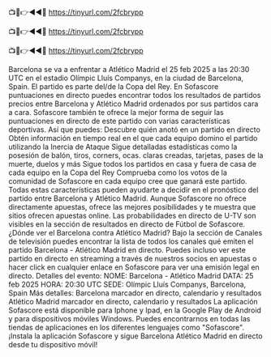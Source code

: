 📺📱👉◄◄🔴 https://tinyurl.com/2fcbrypp

📺📱👉◄◄🔴 https://tinyurl.com/2fcbrypp

📺📱👉◄◄🔴 https://tinyurl.com/2fcbrypp



Barcelona se va a enfrentar a Atlético Madrid el 25 feb 2025 a las 20:30 UTC en el estadio Olímpic Lluís Companys, en la ciudad de Barcelona, Spain. El partido es parte del/de la Copa del Rey.
En Sofascore puntuaciones en directo puedes encontrar todos los resultados de partidos precios entre Barcelona y Atlético Madrid ordenados por sus partidos cara a cara. Sofascore también te ofrece la mejor forma de seguir las puntuaciones en directo de este partido con varias características deportivas. Así que puedes:
Descubre quién anotó en un partido en directo
Obtén información en tiempo real en el que cada equipo domino el partido utilizando la Inercia de Ataque
Sigue detalladas estadísticas como la posesión de balón, tiros, corners, ocas. claras creadas, tarjetas, pases de la muerte, duelos y más
Sigue todos los partidos en casa y fuera de casa de cada equipo en la Copa del Rey
Comprueba como los votos de la comunidad de Sofascore en cada equipo cree que ganará este partido.
Todas estas características pueden ayudarte a decidir en el pronóstico del partido entre Barcelona y Atlético Madrid. Aunque Sofascore no ofrece directamente apuestas, ofrece las mejores posibilidades y te muestra que sitios ofrecen apuestas online. Las probabilidades en directo de U-TV son visibles en la sección de resultados en directo de Fútbol de Sofascore.
¿Dónde ver el Barcelona contra Atlético Madrid? Bajo la sección de Canales de televisión puedes encontrar la lista de todos los canales qué emiten el partido Barcelona - Atlético Madrid en directo. Puedes incluso ver este partido en directo en streaming a través de nuestros socios en apuestas o hacer click en cualquier enlace en Sofascore para ver una emisión legal en directo.
Detalles del evento:
NOME: Barcelona - Atlético Madrid
DATA: 25 feb 2025
HORA: 20:30 UTC
SEDE: Olímpic Lluís Companys, Barcelona, Spain
Más detalles:
Barcelona marcador en directo, calendario y resultados
Atlético Madrid marcador en directo, calendario y resultados
La aplicación Sofascore está disponible para Iphone y Ipad, en la Google Play de Android y para dispositivos móviles Windows. Puedes encontrarnos en todas las tiendas de aplicaciones en los diferentes lenguajes como "Sofascore". ¡Instala la aplicación Sofascore y sigue Barcelona Atlético Madrid en directo desde tu dispositivo móvil!
